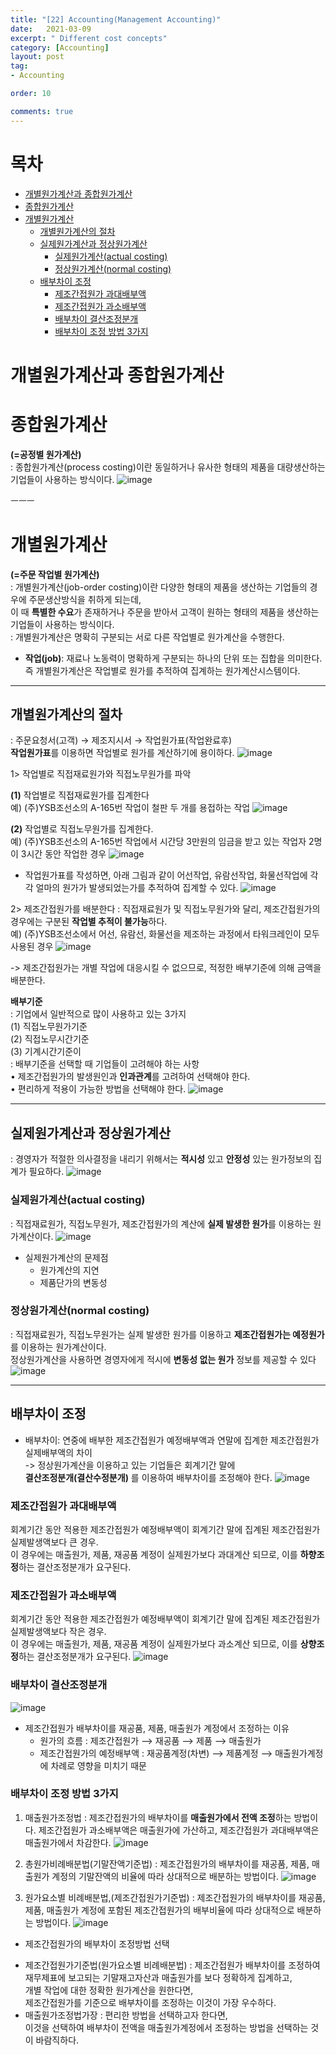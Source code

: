 ```yaml
---
title: "[22] Accounting(Management Accounting)"
date:   2021-03-09
excerpt: " Different cost concepts"
category: [Accounting]
layout: post
tag:
- Accounting

order: 10

comments: true
---
```




# 목차

- [개별원가계산과 종합원가계산](#개별원가계산과-종합원가계산)
- [종합원가계산](#종합원가계산)
- [개별원가계산](#개별원가계산)
  * [개별원가계산의 절차](#개별원가계산의-절차)
  * [실제원가계산과 정상원가계산](#실제원가계산과-정상원가계산)
    + [실제원가계산(actual costing)](#실제원가계산(actual-costing))
    + [정상원가계산(normal costing)](#정상원가계산(normal-costing))
  * [배부차이 조정](#배부차이-조정)
    + [제조간접원가 과대배부액](#제조간접원가-과대배부액)
    + [제조간접원가 과소배부액](#제조간접원가-과소배부액)
    + [배부차이 결산조정분개](#배부차이-결산조정분개)
    + [배부차이 조정 방법 3가지](#배부차이-조정-방법-3가지)





# 개별원가계산과 종합원가계산

# 종합원가계산

**(=공정별 원가계산)**  
: 종합원가계산(process costing)이란 동일하거나 유사한 형태의 제품을 대량생산하는 기업들이 사용하는 방식이다. 
 ![image](https://user-images.githubusercontent.com/76824611/111627108-13fca980-8832-11eb-920b-1fb6285bfcbe.png)

                                                                                                                                                                                                                                                                                                                                                                                                                                       
 ㅡㅡㅡ
 
 
 
 

# 개별원가계산
**(=주문 작업별 원가계산)**
<br>: 개별원가계산(job-order costing)이란 다양한 형태의 제품을 생산하는 기업들의 경우에 주문생산방식을 취하게 되는데,
<br>이 때 **특별한 수요**가 존재하거나 주문을 받아서 고객이 원하는 형태의 제품을 생산하는 기업들이 사용하는 방식이다. 
<br>: 개별원가계산은 명확히 구분되는 서로 다른 작업별로 원가계산을 수행한다. 

* **작업(job)**: 재료나 노동력이 명확하게 구분되는 하나의 단위 또는 집합을 의미한다. 
<br>즉 개별원가계산은 작업별로 원가를 추적하여 집계하는 원가계산시스템이다.

---


## 개별원가계산의 절차
: 주문요청서(고객) → 제조지시서 → 작업원가표(작업완료후)
<br>**작업원가표**를 이용하면 작업별로 원가를 계산하기에 용이하다.
![image](https://user-images.githubusercontent.com/76824611/111627146-1e1ea800-8832-11eb-9766-f552a6f464be.png)

 
1> 작업별로 직접재료원가와 직접노무원가를 파악

   **(1)**	작업별로 직접재료원가를 집계한다
   <br>예) (주)YSB조선소의 A-165번 작업이 철판 두 개를 용접하는 작업
   ![image](https://user-images.githubusercontent.com/76824611/111627177-2676e300-8832-11eb-95de-218c243d5b70.png)

 
   **(2)**	작업별로 직접노무원가를 집계한다.
   <br>예) (주)YSB조선소의 A-165번 작업에서  시간당 3만원의 임금을 받고 있는 작업자 2명이 3시간 동안 작업한 경우
 ![image](https://user-images.githubusercontent.com/76824611/111627192-2971d380-8832-11eb-84c2-bd1340ef013c.png)


+ 작업원가표를 작성하면, 아래 그림과 같이 어선작업, 유람선작업, 화물선작업에 각각 얼마의 원가가 발생되었는가를 추적하여 집계할 수 있다.
 ![image](https://user-images.githubusercontent.com/76824611/111627215-2f67b480-8832-11eb-802c-c456c609da05.png)


2> 제조간접원가를 배분한다
: 직접재료원가 및 직접노무원가와 달리, 제조간접원가의 경우에는 구분된 **작업별 추적이 불가능**하다.
<br>예) (주)YSB조선소에서 어선, 유람선, 화물선을 제조하는 과정에서 타워크레인이 모두 사용된 경우
![image](https://user-images.githubusercontent.com/76824611/111627238-34c4ff00-8832-11eb-87b8-0dd0ee20f3b4.png)

 
-> 제조간접원가는 개별 작업에 대응시킬 수 없으므로, 적정한 배부기준에 의해 금액을 배분한다. 


**배부기준**
<br>: 기업에서 일반적으로 많이 사용하고 있는 3가지
<br>(1)	직접노무원가기준
<br>(2)	직접노무시간기준
<br>(3)	기계시간기준이
<br>:  배부기준을 선택할 때 기업들이 고려해야 하는 사항
<br>•	제조간접원가의 발생원인과 **인과관계**를 고려하여 선택해야 한다.
<br>•	편리하게 적용이 가능한 방법을 선택해야 한다.
![image](https://user-images.githubusercontent.com/76824611/111627354-50300a00-8832-11eb-825b-318a286698ea.png)



---
 


## 실제원가계산과 정상원가계산
: 경영자가 적절한 의사결정을 내리기 위해서는 **적시성** 있고 **안정성** 있는 원가정보의 집계가 필요하다.
![image](https://user-images.githubusercontent.com/76824611/111627372-54f4be00-8832-11eb-8a88-644634e3578c.png)


### 실제원가계산(actual costing)
: 직접재료원가, 직접노무원가, 제조간접원가의 계산에 **실제 발생한 원가**를 이용하는 원가계산이다.
![image](https://user-images.githubusercontent.com/76824611/111627391-5aea9f00-8832-11eb-9acc-5fa828b5df73.png)

 
* 실제원가계산의 문제점
   *	원가계산의 지연
   *	제품단가의 변동성

### 정상원가계산(normal costing)
: 직접재료원가, 직접노무원가는 실제 발생한 원가를 이용하고 **제조간접원가는 예정원가**를 이용하는 원가계산이다.
<br>정상원가계산을 사용하면 경영자에게 적시에 **변동성 없는 원가** 정보를 제공할 수 있다
![image](https://user-images.githubusercontent.com/76824611/111627430-6342da00-8832-11eb-998c-db6bb3edbd98.png)

 
--- 
 

## 배부차이 조정
- 배부차이: 연중에 배부한 제조간접원가 예정배부액과 연말에 집계한 제조간접원가 실제배부액의 차이
<br>-> 정상원가계산을 이용하고 있는 기업들은 회계기간 말에 
<br>**결산조정분개(결산수정분개)** 를 이용하여 배부차이를 조정해야 한다.
![image](https://user-images.githubusercontent.com/76824611/111627452-6938bb00-8832-11eb-8bc7-af5ce4b84537.png)

 

### 제조간접원가 과대배부액
 회계기간 동안 적용한 제조간접원가 예정배부액이 회계기간 말에 집계된 제조간접원가 실제발생액보다 큰 경우. 
<br> 이 경우에는 매출원가, 제품, 재공품 계정이 실제원가보다 과대계산 되므로, 이를 **하향조정**하는 결산조정분개가 요구된다.

### 제조간접원가 과소배부액
 회계기간 동안 적용한 제조간접원가 예정배부액이 회계기간 말에 집계된 제조간접원가 실제발생액보다 작은 경우. 
<br> 이 경우에는 매출원가, 제품, 재공품 계정이 실제원가보다 과소계산 되므로, 이를 **상향조정**하는 결산조정분개가 요구된다.
 ![image](https://user-images.githubusercontent.com/76824611/111627525-7bb2f480-8832-11eb-88a5-f07b6dd6eaa8.png)




### 배부차이 결산조정분개
 ![image](https://user-images.githubusercontent.com/76824611/111627539-7f467b80-8832-11eb-9a4f-de6ea9490ef3.png)

* 제조간접원가 배부차이를 재공품, 제품, 매출원가 계정에서 조정하는 이유
  *	원가의 흐름 
    : 제조간접원가 ⟶ 재공품 ⟶ 제품 ⟶ 매출원가
  *	제조간접원가의 예정배부액 
    : 재공품계정(차변) ⟶ 제품계정 ⟶ 매출원가계정에 차례로 영향을 미치기 때문




### 배부차이 조정 방법 3가지

1) 매출원가조정법 
: 제조간접원가의 배부차이를 **매출원가에서 전액 조정**하는 방법이다. 
제조간접원가 과소배부액은 매출원가에 가산하고, 제조간접원가 과대배부액은 매출원가에서 차감한다.
![image](https://user-images.githubusercontent.com/76824611/111627592-8ec5c480-8832-11eb-88e9-da107141eb44.png)

 

2) 총원가비례배분법(기말잔액기준법) 
: 제조간접원가의 배부차이를 재공품, 제품, 매출원가 계정의 기말잔액의 비율에 따라 상대적으로 배분하는 방법이다.
![image](https://user-images.githubusercontent.com/76824611/111627607-91c0b500-8832-11eb-9988-67c989205a98.png)

 

3) 원가요소별 비례배분법,(제조간접원가기준법)
: 제조간접원가의 배부차이를 재공품, 제품, 매출원가 계정에 포함된 제조간접원가의 배부비율에   따라 상대적으로 배분하는 방법이다.
![image](https://user-images.githubusercontent.com/76824611/111627622-95ecd280-8832-11eb-989e-0840ae63193e.png)


+ 제조간접원가의 배부차이 조정방법 선택
- 제조간접원가기준법(원가요소별 비례배분법)
: 제조간접원가 배부차이를 조정하여 재무제표에 보고되는 기말재고자산과 매출원가를 보다 정확하게 집계하고, 
<br>개별 작업에 대한 정확한 원가계산을 원한다면, 
<br>제조간접원가를 기준으로 배부차이를 조정하는 이것이 가장 우수하다.
- 매출원가조정법가장 
: 편리한 방법을 선택하고자 한다면, 
<br>이것을 선택하여 배부차이 전액을 매출원가계정에서 조정하는 방법을 선택하는 것이 바람직하다.


